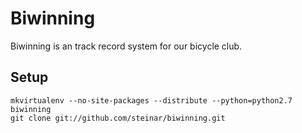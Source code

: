 Biwinning
=========
Biwinning is an track record system for our bicycle club.



Setup
-----

```
mkvirtualenv --no-site-packages --distribute --python=python2.7 biwinning
git clone git://github.com/steinar/biwinning.git
```
